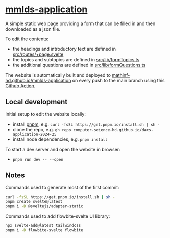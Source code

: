 # [mmlds-application](https://mathinf-hd.github.io/mmlds-application/)

A simple static web page providing a form that can be filled in and then downloaded as a json file.

To edit the contents:

- the headings and introductory text are defined in [src/routes/+page.svelte](src/routes/+page.svelte)
- the topics and subtopics are defined in [src/lib/formTopics.ts](src/lib/formTopics.ts)
- the additional questions are defined in [src/lib/formQuestions.ts](src/lib/formQuestions.ts)

The website is automatically built and deployed to [mathinf-hd.github.io/mmlds-application](https://mathinf-hd.github.io/mmlds-application) on every push to the main branch using this [Github Action](.github/workflows/deploy.yml).

## Local development

Initial setup to edit the website locally:

- install [pnpm](https://pnpm.io/installation), e.g. `curl -fsSL https://get.pnpm.io/install.sh | sh -`
- clone the repo, e.g. `gh repo computer-science-hd.github.io/dacs-application-2024-25`
- install node dependencies, e.g. `pnpm install`

To start a dev server and open the website in browser:

- `pnpm run dev -- --open`

## Notes

Commands used to generate most of the first commit:

```bash
curl -fsSL https://get.pnpm.io/install.sh | sh -
pnpm create svelte@latest
pnpm i -D @sveltejs/adapter-static
```

Commands used to add flowbite-svelte UI library:

```bash
npx svelte-add@latest tailwindcss
pnpm i -D flowbite-svelte flowbite
```
